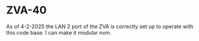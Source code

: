 # ZVA-40 #

As of 4-2-2025 the LAN 2 port of the ZVA is correctly set up to operate with this code base. I can make it modular nvm. 